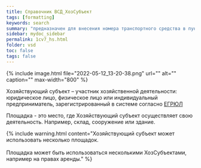 ```yaml
---
title: Справочник ВСД_ХозСубъект
tags: [formatting]
keywords: search
summary: "предназначен для внесения номера транспортного средства в пункте перегрузке в уже оформленный ВСД."
sidebar: mydoc_sidebar
permalink: 1cv7_hs.html
folder: vsd
toc: false
tags: false
---
```


<style>
.result {
background-color: #000000;
border: 1px solid #dedede;
padding: 10px;
margin-top: 10px;
margin-bottom: 10px;
}
</style>

{% include image.html file="2022-05-12_13-20-38.png" url="" alt="" caption="" max-width="800" %}

Хозяйствующий субъект – участник хозяйственной деятельности: юридическое лицо, физическое лицо или индивидуальный предприниматель, зарегистрированный в системе согласно [ЕГРЮЛ](https://egrul.nalog.ru/)

Площадка - это место, где Хозяйствующий субъект осуществляет свою деятельность. Например, склад, сооружение или здание.

{% include warning.html content="Хозяйствующий субъект может использовать несколько площадок. <br/><br/>
Площадка может быть использоваться несколькими ХозСубъектами, например на правах аренды." %}




